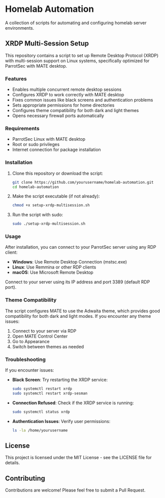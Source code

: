 # Homelab Automation

A collection of scripts for automating and configuring homelab server environments.

## XRDP Multi-Session Setup

This repository contains a script to set up Remote Desktop Protocol (XRDP) with multi-session support on Linux systems, specifically optimized for ParrotSec with MATE desktop.

### Features

- Enables multiple concurrent remote desktop sessions
- Configures XRDP to work correctly with MATE desktop
- Fixes common issues like black screens and authentication problems
- Sets appropriate permissions for home directories
- Configures theme compatibility for both dark and light themes
- Opens necessary firewall ports automatically

### Requirements

- ParrotSec Linux with MATE desktop
- Root or sudo privileges
- Internet connection for package installation

### Installation

1. Clone this repository or download the script:
   ```bash
   git clone https://github.com/yourusername/homelab-automation.git
   cd homelab-automation
   ```

2. Make the script executable (if not already):
   ```bash
   chmod +x setup-xrdp-multisession.sh
   ```

3. Run the script with sudo:
   ```bash
   sudo ./setup-xrdp-multisession.sh
   ```

### Usage

After installation, you can connect to your ParrotSec server using any RDP client:

- **Windows**: Use Remote Desktop Connection (mstsc.exe)
- **Linux**: Use Remmina or other RDP clients
- **macOS**: Use Microsoft Remote Desktop

Connect to your server using its IP address and port 3389 (default RDP port).

### Theme Compatibility

The script configures MATE to use the Adwaita theme, which provides good compatibility for both dark and light modes. If you encounter any theme issues:

1. Connect to your server via RDP
2. Open MATE Control Center 
3. Go to Appearance
4. Switch between themes as needed

### Troubleshooting

If you encounter issues:

- **Black Screen**: Try restarting the XRDP service:
  ```bash
  sudo systemctl restart xrdp
  sudo systemctl restart xrdp-sesman
  ```

- **Connection Refused**: Check if the XRDP service is running:
  ```bash
  sudo systemctl status xrdp
  ```

- **Authentication Issues**: Verify user permissions:
  ```bash
  ls -la /home/yourusername
  ```

## License

This project is licensed under the MIT License - see the LICENSE file for details.

## Contributing

Contributions are welcome! Please feel free to submit a Pull Request. 